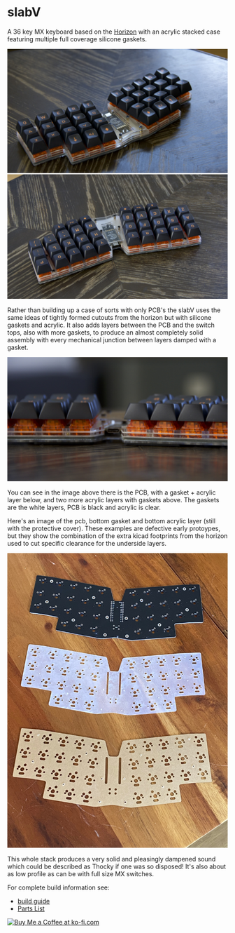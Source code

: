 # slabV

A 36 key MX keyboard based on the [Horizon](https://github.com/skarrmann/horizon) 
with an acrylic stacked case featuring multiple full coverage silicone gaskets.

![slabV](./images/overview_B.jpeg "slabV")
![slabV backside](./images/backside.jpeg "slabV backside")

Rather than building up a case of sorts with only PCB's the slabV 
uses the same ideas of tightly formed cutouts from the horizon but
with silicone gaskets and acrylic.  It also adds layers between the 
PCB and the switch tops, also with more gaskets, to produce an
almost completely solid assembly with every mechanical junction
between layers damped with a gasket.

![slabV stack](./images/layers_detail.jpeg "slabV stack")

You can see in the image above there is the PCB, with a gasket +
acrylic layer below, and two more acrylic layers with gaskets above. 
The gaskets are the white layers, PCB is black and acrylic is clear.

Here's an image of the pcb, bottom gasket and bottom acrylic 
layer (still with the protective cover).  These examples 
are defective early protoypes, but they 
show the combination of the extra kicad footprints from the
horizon used to cut specific clearance for the underside layers.

![layers](./images/layers.jpeg "Layers and gasket")

This whole stack produces a very solid and pleasingly dampened 
sound which could be described as Thocky if one was so disposed!
It's also about as low profile as can be with full size MX switches.

For complete build information see:
* [build guide](./docs/build_guide.md) 
* [Parts List](./docs/bom.md) 

<a href='https://ko-fi.com/brickbots' target='_blank'><img height='35' style='border:0px;height:46px;' src='https://az743702.vo.msecnd.net/cdn/kofi3.png?v=0' border='0' alt='Buy Me a Coffee at ko-fi.com' />
